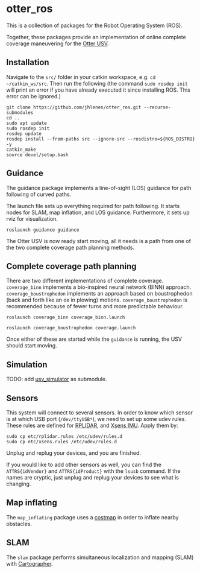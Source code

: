 # otter_ros
This is a collection of packages for the Robot Operating System (ROS). 

Together, these packages provide an implementation of online complete coverage maneuvering for the [Otter USV](https://maritimerobotics.com/mariner-usv/otter/).

## Installation
Navigate to the ```src/``` folder in your catkin workspace, e.g. ```cd ~/catkin_ws/src```. Then run the following (the command ```sudo rosdep init``` will print an error if you have already executed it since installing ROS. This error can be ignored.)
```
git clone https://github.com/jhlenes/otter_ros.git --recurse-submodules
cd ..
sudo apt update
sudo rosdep init
rosdep update
rosdep install --from-paths src --ignore-src --rosdistro=${ROS_DISTRO} -y
catkin_make
source devel/setup.bash
```

## Guidance
The guidance package implements a line-of-sight (LOS) guidance for path following of curved paths. 

The launch file sets up everything required for path following. It starts nodes for SLAM, map inflation, and LOS guidance. Furthermore, it sets up rviz for visualization. 
```
roslaunch guidance guidance
```
The Otter USV is now ready start moving, all it needs is a path from one of the two complete coverage path planning methods.

## Complete coverage path planning
There are two different implementations of complete coverage. ```coverage_binn``` implements a bio-inspired neural network (BINN) approach. ```coverage_boustrophedon``` implements an approach based on boustrophedon (back and forth like an ox in plowing) motions. ```coverage_boustrophedon``` is recommended because of fewer turns and more predictable behaviour.  
```
roslaunch coverage_binn coverage_binn.launch
```
```
roslaunch coverage_boustrophedon coverage.launch
```
Once either of these are started while the ```guidance``` is running, the USV should start moving.

## Simulation
TODO: add [usv_simulator](https://github.com/jhlenes/usv_simulator.git) as submodule.


## Sensors
This system will connect to several sensors. In order to know which sensor is at which USB port (```/dev/ttyUSB*```), we need to set up some udev rules. These rules are defined for [RPLIDAR](etc/rplidar.rules), and [Xsens IMU](etc/xsens.rules). Apply them by:
```
sudo cp etc/rplidar.rules /etc/udev/rules.d
sudo cp etc/xsens.rules /etc/udev/rules.d
```
Unplug and replug your devices, and you are finished.

If you would like to add other sensors as well, you can find the ``` ATTRS{idVendor}``` and ```ATTRS{idProduct}``` with the ```lsusb``` command. If the names are cryptic, just unplug and replug your devices to see what is changing.

## Map inflating
The ```map_inflating``` package uses a [costmap](http://wiki.ros.org/costmap_2d) in order to inflate nearby obstacles.

## SLAM
The ```slam``` package performs simultaneous localization and mapping (SLAM) with [Cartographer](https://google-cartographer-ros.readthedocs.io/en/latest/).

